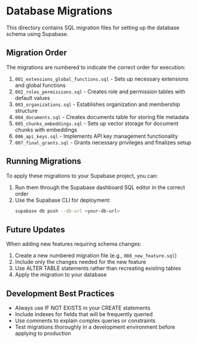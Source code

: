 # Database Migrations

This directory contains SQL migration files for setting up the database schema using Supabase.

## Migration Order

The migrations are numbered to indicate the correct order for execution:

1. `001_extensions_global_functions.sql` - Sets up necessary extensions and global functions
2. `002_roles_permissions.sql` - Creates role and permission tables with default values
3. `003_organizations.sql` - Establishes organization and membership structure
4. `004_documents.sql` - Creates documents table for storing file metadata
5. `005_chunks_embeddings.sql` - Sets up vector storage for document chunks with embeddings
6. `006_api_keys.sql` - Implements API key management functionality
7. `007_final_grants.sql` - Grants necessary privileges and finalizes setup

## Running Migrations

To apply these migrations to your Supabase project, you can:

1. Run them through the Supabase dashboard SQL editor in the correct order
2. Use the Supabase CLI for deployment:
   ```bash
   supabase db push --db-url <your-db-url>
   ```

## Future Updates

When adding new features requiring schema changes:

1. Create a new numbered migration file (e.g., `008_new_feature.sql`)
2. Include only the changes needed for the new feature
3. Use ALTER TABLE statements rather than recreating existing tables
4. Apply the migration to your database

## Development Best Practices

- Always use IF NOT EXISTS in your CREATE statements
- Include indexes for fields that will be frequently queried
- Use comments to explain complex queries or constraints
- Test migrations thoroughly in a development environment before applying to production 
